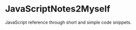JavaScriptNotes2Myself
======================

JavaScript reference through short and simple code snippets.
